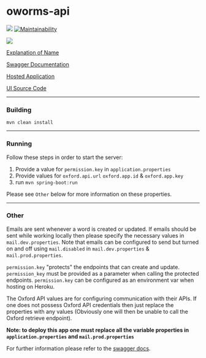 
# oworms-api
<img src="https://github.com/benj-power/oworms-ui/blob/develop/src/assets/logo.svg"></img>
[![Maintainability](https://api.codeclimate.com/v1/badges/7bd7122324ce4551a180/maintainability)](https://codeclimate.com/github/noydb/oworms-api/maintainability)

<img src="https://github.com/benj-power/oworms-ui/blob/develop/src/asset/oh-worm.jpg"></img>

[Explanation of Name](https://memedocumentation.tumblr.com/post/163767097995/explained-oh-worm-meme)

[Swagger Documentation](https://oworms-api.herokuapp.com/swagger-ui/)

[Hosted Application](https://oworms.herokuapp.com)

[UI Source Code](https://github.com/benj-power/oworms-ui)

---
### Building
`mvn clean install`

---
### Running

Follow these steps in order to start the server:
1. Provide a value for `permission.key` in `application.properties`
2. Provide values for `oxford.api.url` `oxford.app.id` & `oxford.app.key` 
3. run `mvn spring-boot:run`

Please see `Other` below for more information on these properties.

---
### Other
Emails are sent whenever a word is created or updated. If emails should be sent while working locally then please 
specify the necessary values in `mail.dev.properties`. Note that emails can be configured to send but turned on and off 
using `mail.disabled` in `mail.dev.properties` & `mail.prod.properties`.

`permission.key` "protects" the endpoints that can create and update. `permission_key` must be provided as a parameter when
calling the protected endpoints. `permission.key` can be configured as an environment var when hosting on Heroku. 

The Oxford API values are for configuring communication with their APIs. If one does not possess Oxford API credentials then
just replace the properties with any values (Obviously one will then be unable to call the Oxford retrieve endpoint).

**Note: to deploy this app one must replace all the variable properties in `application.properties` and `mail.prod.properties`**

For further information please refer to the [swagger docs](https://oworms-api.herokuapp.com/swagger-ui/).
